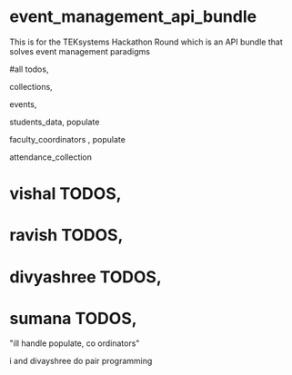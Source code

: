 # event_management_api_bundle
This is for the  TEKsystems Hackathon Round which is an API bundle that solves event management paradigms





#all todos,

collections, 

events,

students_data, populate


faculty_coordinators , populate

attendance_collection



# vishal TODOS,





# ravish TODOS,




# divyashree TODOS,




# sumana TODOS,
"ill handle populate, co ordinators"

i and divayshree do pair programming
	





